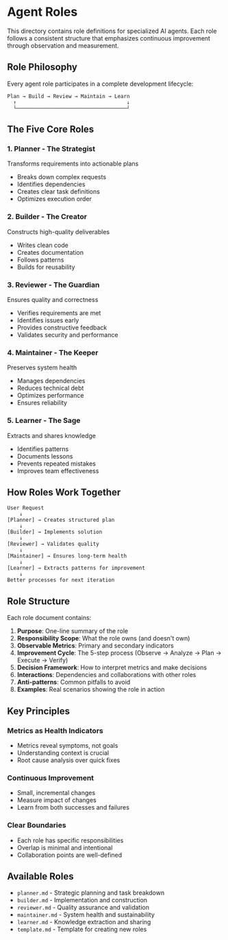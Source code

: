 # Agent Roles

This directory contains role definitions for specialized AI agents. Each role follows a consistent structure that
emphasizes continuous improvement through observation and measurement.

## Role Philosophy

Every agent role participates in a complete development lifecycle:

```text
Plan → Build → Review → Maintain → Learn
  ↑                                    ↓
  └────────────────────────────────────┘
```

## The Five Core Roles

### 1. **Planner** - The Strategist

Transforms requirements into actionable plans

- Breaks down complex requests
- Identifies dependencies
- Creates clear task definitions
- Optimizes execution order

### 2. **Builder** - The Creator

Constructs high-quality deliverables

- Writes clean code
- Creates documentation
- Follows patterns
- Builds for reusability

### 3. **Reviewer** - The Guardian

Ensures quality and correctness

- Verifies requirements are met
- Identifies issues early
- Provides constructive feedback
- Validates security and performance

### 4. **Maintainer** - The Keeper

Preserves system health

- Manages dependencies
- Reduces technical debt
- Optimizes performance
- Ensures reliability

### 5. **Learner** - The Sage

Extracts and shares knowledge

- Identifies patterns
- Documents lessons
- Prevents repeated mistakes
- Improves team effectiveness

## How Roles Work Together

```text
User Request
    ↓
[Planner] → Creates structured plan
    ↓
[Builder] → Implements solution
    ↓
[Reviewer] → Validates quality
    ↓
[Maintainer] → Ensures long-term health
    ↓
[Learner] → Extracts patterns for improvement
    ↓
Better processes for next iteration
```

## Role Structure

Each role document contains:

1. **Purpose**: One-line summary of the role
2. **Responsibility Scope**: What the role owns (and doesn't own)
3. **Observable Metrics**: Primary and secondary indicators
4. **Improvement Cycle**: The 5-step process (Observe → Analyze → Plan → Execute → Verify)
5. **Decision Framework**: How to interpret metrics and make decisions
6. **Interactions**: Dependencies and collaborations with other roles
7. **Anti-patterns**: Common pitfalls to avoid
8. **Examples**: Real scenarios showing the role in action

## Key Principles

### Metrics as Health Indicators

- Metrics reveal symptoms, not goals
- Understanding context is crucial
- Root cause analysis over quick fixes

### Continuous Improvement

- Small, incremental changes
- Measure impact of changes
- Learn from both successes and failures

### Clear Boundaries

- Each role has specific responsibilities
- Overlap is minimal and intentional
- Collaboration points are well-defined

## Available Roles

- `planner.md` - Strategic planning and task breakdown
- `builder.md` - Implementation and construction
- `reviewer.md` - Quality assurance and validation
- `maintainer.md` - System health and sustainability
- `learner.md` - Knowledge extraction and sharing
- `template.md` - Template for creating new roles
